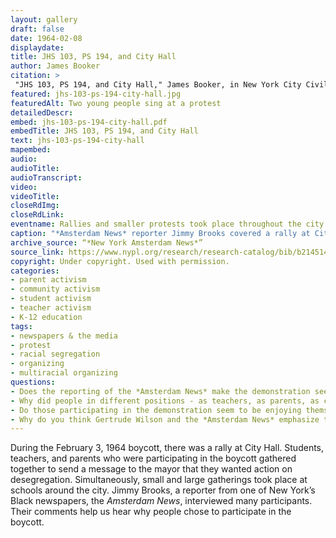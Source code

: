 ```yaml
--- 
layout: gallery
draft: false
date: 1964-02-08
displaydate: 
title: JHS 103, PS 194, and City Hall
author: James Booker
citation: >
 "JHS 103, PS 194, and City Hall," James Booker, in New York City Civil Rights History Project, Accessed: [Month Day, Year], https://nyccivilrightshistory.org/gallery/jhs-103-ps-194-city-hall.
featured: jhs-103-ps-194-city-hall.jpg
featuredAlt: Two young people sing at a protest
detailedDescr: 
embed: jhs-103-ps-194-city-hall.pdf
embedTitle: JHS 103, PS 194, and City Hall
text: jhs-103-ps-194-city-hall
mapembed: 
audio: 
audioTitle: 
audioTranscript: 
video: 
videoTitle: 
closeRdImg: 
closeRdLink: 
eventname: Rallies and smaller protests took place throughout the city as part of the school boycott.
caption: "*Amsterdam News* reporter Jimmy Brooks covered a rally at City Hall during the February 3, 1964 boycott, and smaller protests at schools around the city."
archive_source: “*New York Amsterdam News*”
source_link: https://www.nypl.org/research/research-catalog/bib/b21451436
copyright: Under copyright. Used with permission.
categories: 
- parent activism
- community activism
- student activism
- teacher activism
- K-12 education
tags: 
- newspapers & the media
- protest
- racial segregation
- organizing
- multiracial organizing
questions:
- Does the reporting of the *Amsterdam News* make the demonstration seem like a success or a failure? What evidence do you see in the source? 
- Why did people in different positions - as teachers, as parents, as college students, some Black, some white - choose to participate in the boycott? 
- Do those participating in the demonstration seem to be enjoying themselves? Explain your answer.
- Why do you think Gertrude Wilson and the *Amsterdam News* emphasize the racial and class diversity of those supporting the boycott? Why is this important?
--- 
```


During the February 3, 1964 boycott, there was a rally at City Hall. Students, teachers, and parents who were participating in the boycott gathered together to send a message to the mayor that they wanted action on desegregation. Simultaneously, small and large gatherings took place at schools around the city. Jimmy Brooks, a reporter from one of New York’s Black newspapers, the *Amsterdam News*, interviewed many participants. Their comments help us hear why people chose to participate in the boycott.
